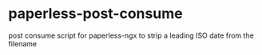# paperless-post-consume
post consume script for paperless-ngx to strip a leading ISO date from the filename
